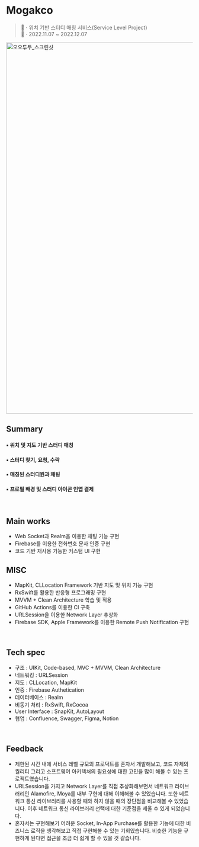 # Mogakco
> 📝 · 위치 기반 스터디 매칭 서비스(Service Level Project)  
> 📅 · 2022.11.07 ~ 2022.12.07

<img width="1002" alt="오오투두_스크린샷" src="https://github.com/Taehyeon-Kim/Mogakco/assets/61109660/a898f8eb-f727-4a7d-9891-bddee06acc8c">

## Summary
#### ▪️ 위치 및 지도 기반 스터디 매칭
#### ▪️ 스터디 찾기, 요청, 수락
#### ▪️ 매칭된 스터디원과 채팅
#### ▪️ 프로필 배경 및 스터디 아이콘 인앱 결제

<br />

## Main works
- Web Socket과 Realm을 이용한 채팅 기능 구현
- Firebase를 이용한 전화번호 문자 인증 구현
- 코드 기반 재사용 가능한 커스텀 UI 구현

## MISC
- MapKit, CLLocation Framework 기반 지도 및 위치 기능 구현
- RxSwift를 활용한 반응형 프로그래밍 구현
- MVVM + Clean Architecture 학습 및 적용
- GitHub Actions를 이용한 CI 구축
- URLSession을 이용한 Network Layer 추상화
- Firebase SDK, Apple Framework를 이용한 Remote Push Notification 구현

<br />

## Tech spec
- 구조 : UIKit, Code-based, MVC + MVVM, Clean Architecture
- 네트워킹 : URLSession
- 지도 : CLLocation, MapKit
- 인증 : Firebase Authetication
- 데이터베이스 : Realm
- 비동기 처리 : RxSwift, RxCocoa
- User Interface : SnapKit, AutoLayout
- 협업 : Confluence, Swagger, Figma, Notion

<br />

## Feedback
- 제한된 시간 내에 서비스 레벨 규모의 프로덕트를 혼자서 개발해보고, 코드 자체의 퀄리티 그리고 소프트웨어 아키텍처의 필요성에 대한 고민을 많이 해볼 수 있는 프로젝트였습니다.
- URLSession을 가지고 Network Layer를 직접 추상화해보면서 네트워크 라이브러리인 Alamofire, Moya를 내부 구현에 대해 이해해볼 수 있었습니다. 또한 네트워크 통신 라이브러리를 사용할 때와 하지 않을 때의 장단점을 비교해볼 수 있었습니다. 이후 네트워크 통신 라이브러리 선택에 대한 기준점을 세울 수 있게 되었습니다.
- 혼자서는 구현해보기 어려운 Socket, In-App Purchase를 활용한 기능에 대한 비즈니스 로직을 생각해보고 직접 구현해볼 수 있는 기회였습니다. 비슷한 기능을 구현하게 된다면 접근을 조금 더 쉽게 할 수 있을 것 같습니다.
